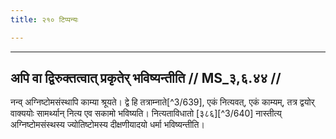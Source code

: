 ```yaml
---
title: २१० टिप्पन्यः

---
```


[^3/634]: E2,4: sa nityasya

[^3/635]: E2,4: saṃsthyamūrīkṛtya

[^3/636]: E2: 4,541; E4: 4,826; E1: 1,259

[^3/637]: E2,4: sādhanaṃ

[^3/638]: E2,4: kuryād

____________________________________________


## अपि वा द्विरुक्तत्वात् प्रकृतेर् भविष्यन्तीति // MS_३,६.४४ //

नन्व् अग्निष्टोमसंस्थापि काम्या श्रूयते। द्वे हि तत्राम्नाते[^3/639], एकं नित्यवत्, एकं काम्यम्, तत्र द्वयोर् वाक्ययोः सामर्थ्यान् नित्य एव सकामो भविष्यति। नित्यताविधातो [३८६][^3/640] नास्तीत्य् अग्निष्टोमसंस्थस्य ज्योतिष्टोमस्य दीक्षणीयादयो धर्मा भविष्यन्तीति।
